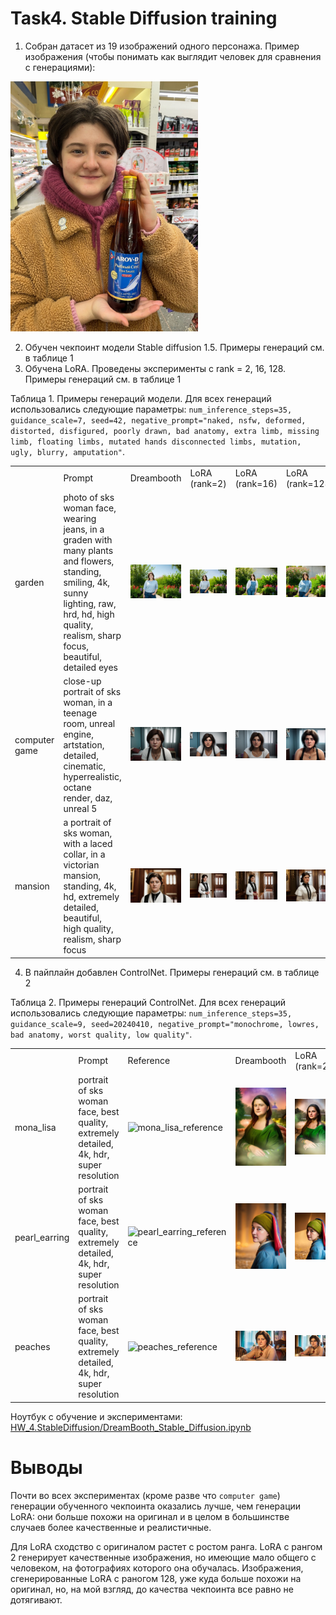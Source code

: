 # Task4. Stable Diffusion training

1. Собран датасет из 19 изображений одного персонажа. Пример изображения (чтобы понимать как выглядит человек для сравнения с генерациями):
   
<img alt="reference" src="https://github.com/anna-marshalova/deep_gen_models_course/blob/homework_4/HW_4.StableDiffusion/report_images/reference.jpg" width="300px">

2. Обучен чекпоинт модели Stable diffusion 1.5. Примеры генераций см. в таблице 1
3. Обучена LoRA. Проведены эксперименты с rank = 2, 16, 128. Примеры генераций см. в таблице 1
   
<p>Таблица 1. Примеры генераций модели. Для всех генераций использовались следующие параметры: <code>num_inference_steps=35, guidance_scale=7, seed=42, negative_prompt="naked, nsfw, deformed, distorted, disfigured, poorly drawn, bad anatomy, extra limb, missing limb, floating limbs, mutated hands disconnected limbs, mutation, ugly, blurry, amputation"</code>.</p>

<table>
<th>
<td  >Prompt</td>
<td >Dreambooth</td>
<td >LoRA (rank=2)</td>
<td >LoRA (rank=16)</td>
<td >LoRA (rank=128)</td>
</th>
<tr>
<td>garden</td>
<td>photo of sks woman face, wearing jeans, in a graden with many plants and flowers, standing, smiling, 4k, sunny lighting, raw, hrd, hd, high quality, realism, sharp focus, beautiful, detailed eyes</td>
<td><img src='https://github.com/anna-marshalova/deep_gen_models_course/blob/homework_4/HW_4.StableDiffusion/report_images/dreambooth/garden.jpg' alt = 'garden_dreambooth' ></td>
<td><img src='https://github.com/anna-marshalova/deep_gen_models_course/blob/homework_4/HW_4.StableDiffusion/report_images/lora/lora_2/garden.jpg' alt = 'garden_lora_2' ></td>
<td><img src='https://github.com/anna-marshalova/deep_gen_models_course/blob/homework_4/HW_4.StableDiffusion/report_images/lora/lora_16/garden.jpg' alt = 'garden_lora_16' ></td>
<td><img src='https://github.com/anna-marshalova/deep_gen_models_course/blob/homework_4/HW_4.StableDiffusion/report_images/lora/lora_128/garden.jpg' alt = 'garden_lora_128' ></td>
</tr>

<tr>
<td>computer game</td>
<td>close-up portrait of sks woman, in a teenage room, unreal engine, artstation, detailed, cinematic, hyperrealistic, octane render, daz, unreal 5</td>
<td><img src='https://github.com/anna-marshalova/deep_gen_models_course/blob/homework_4/HW_4.StableDiffusion/report_images/dreambooth/computer%20game.jpg' alt = 'computer game_dreambooth' ></td>
<td><img src='https://github.com/anna-marshalova/deep_gen_models_course/blob/homework_4/HW_4.StableDiffusion/report_images/lora/lora_2/computer%20game.jpg' alt = 'computer game_lora_2' ></td>
<td><img src='https://github.com/anna-marshalova/deep_gen_models_course/blob/homework_4/HW_4.StableDiffusion/report_images/lora/lora_16/computer%20game.jpg' alt = 'computer game_lora_16' ></td>
<td><img src='https://github.com/anna-marshalova/deep_gen_models_course/blob/homework_4/HW_4.StableDiffusion/report_images/lora/lora_128/computer%20game.jpg' alt = 'computer game_lora_128' ></td>
</tr>

<tr>
<td>mansion</td>
<td>a portrait of sks woman, with a laced collar, in a victorian mansion, standing, 4k, hd, extremely detailed, beautiful, high quality, realism, sharp focus</td>
<td><img src='https://github.com/anna-marshalova/deep_gen_models_course/blob/homework_4/HW_4.StableDiffusion/report_images/dreambooth/mansion.jpg' alt = 'mansion_dreambooth' ></td>
<td><img src='https://github.com/anna-marshalova/deep_gen_models_course/blob/homework_4/HW_4.StableDiffusion/report_images/lora/lora_2/mansion.jpg' alt = 'mansion_lora_2' ></td>
<td><img src='https://github.com/anna-marshalova/deep_gen_models_course/blob/homework_4/HW_4.StableDiffusion/report_images/lora/lora_16/mansion.jpg' alt = 'mansion_lora_16' ></td>
<td><img src='https://github.com/anna-marshalova/deep_gen_models_course/blob/homework_4/HW_4.StableDiffusion/report_images/lora/lora_128/mansion.jpg' alt = 'mansion_lora_128' ></td>
</tr>


</table>

4. В пайплайн добавлен ControlNet. Примеры генераций см. в таблице 2
   
<p>Таблица 2. Примеры генераций ControlNet. Для всех генераций использовались следующие параметры: <code>num_inference_steps=35, guidance_scale=9, seed=20240410, negative_prompt="monochrome, lowres, bad anatomy, worst quality, low quality"</code>.</p>


<table>
<th>
<td width='200px'>Prompt</td>
<td>Reference</td><td width='200px'>Dreambooth</td>
<td width='200px'>LoRA (rank=2)</td>
<td width='200px'>LoRA (rank=16)</td>
<td width='200px'>LoRA (rank=128)</td>
</th>
<tr>
<td>mona_lisa</td>
<td>portrait of sks woman face, best quality, extremely detailed, 4k, hdr, super resolution</td>
<td><img src='https://upload.wikimedia.org/wikipedia/commons/thumb/e/ec/Mona_Lisa%2C_by_Leonardo_da_Vinci%2C_from_C2RMF_retouched.jpg/1024px-Mona_Lisa%2C_by_Leonardo_da_Vinci%2C_from_C2RMF_retouched.jpg' alt = 'mona_lisa_reference' width='200px'></td>
<td><img src='https://github.com/anna-marshalova/deep_gen_models_course/blob/homework_4/HW_4.StableDiffusion/report_images/controlnet/dreambooth/mona_lisa.jpg' alt = 'mona_lisa_dreambooth' width='200px'></td>
<td><img src='https://github.com/anna-marshalova/deep_gen_models_course/blob/homework_4/HW_4.StableDiffusion/report_images/controlnet/lora/lora_2/mona_lisa.jpg' alt = 'mona_lisa_lora_2' width='200px'></td>
<td><img src='https://github.com/anna-marshalova/deep_gen_models_course/blob/homework_4/HW_4.StableDiffusion/report_images/controlnet/lora/lora_16/mona_lisa.jpg' alt = 'mona_lisa_lora_16' width='200px'></td>
<td><img src='https://github.com/anna-marshalova/deep_gen_models_course/blob/homework_4/HW_4.StableDiffusion/report_images/controlnet/lora/lora_128/mona_lisa.jpg' alt = 'mona_lisa_lora_128' width='200px'></td>
<tr>
<td>pearl_earring</td>
<td>portrait of sks woman face, best quality, extremely detailed, 4k, hdr, super resolution</td>
<td><img src='https://upload.wikimedia.org/wikipedia/commons/thumb/0/0f/1665_Girl_with_a_Pearl_Earring.jpg/800px-1665_Girl_with_a_Pearl_Earring.jpg' alt = 'pearl_earring_reference' width='200px'></td>
<td><img src='https://github.com/anna-marshalova/deep_gen_models_course/blob/homework_4/HW_4.StableDiffusion/report_images/controlnet/dreambooth/pearl_earring.jpg' alt = 'pearl_earring_dreambooth' width='200px'></td>
<td><img src='https://github.com/anna-marshalova/deep_gen_models_course/blob/homework_4/HW_4.StableDiffusion/report_images/controlnet/lora/lora_2/pearl_earring.jpg' alt = 'pearl_earring_lora_2' width='200px'></td>
<td><img src='https://github.com/anna-marshalova/deep_gen_models_course/blob/homework_4/HW_4.StableDiffusion/report_images/controlnet/lora/lora_16/pearl_earring.jpg' alt = 'pearl_earring_lora_16' width='200px'></td>
<td><img src='https://github.com/anna-marshalova/deep_gen_models_course/blob/homework_4/HW_4.StableDiffusion/report_images/controlnet/lora/lora_128/pearl_earring.jpg' alt = 'pearl_earring_lora_128' width='200px'></td>
</tr>
<tr>
<td>peaches</td>
<td>portrait of sks woman face, best quality, extremely detailed, 4k, hdr, super resolution</td>
<td><img src='https://static.tildacdn.com/tild3230-3566-4334-a135-303835333033/photo.png' alt = 'peaches_reference' width='200px'></td>
<td><img src='https://github.com/anna-marshalova/deep_gen_models_course/blob/homework_4/HW_4.StableDiffusion/report_images/controlnet/dreambooth/peaches.jpg' alt = 'peaches_dreambooth' width='200px'></td>
<td><img src='https://github.com/anna-marshalova/deep_gen_models_course/blob/homework_4/HW_4.StableDiffusion/report_images/controlnet/lora/lora_2/peaches.jpg' alt = 'peaches_lora_2' width='200px'></td>
<td><img src='https://github.com/anna-marshalova/deep_gen_models_course/blob/homework_4/HW_4.StableDiffusion/report_images/controlnet/lora/lora_16/peaches.jpg' alt = 'peaches_lora_16' width='200px'></td>
<td><img src='https://github.com/anna-marshalova/deep_gen_models_course/blob/homework_4/HW_4.StableDiffusion/report_images/controlnet/lora/lora_128/peaches.jpg' alt = 'peaches_lora_128' width='200px'></td>
</tr>


</table>

Ноутбук с обучение и экспериментами: [HW_4.StableDiffusion/DreamBooth_Stable_Diffusion.ipynb](https://github.com/anna-marshalova/deep_gen_models_course/blob/homework_4/HW_4.StableDiffusion/DreamBooth_Stable_Diffusion.ipynb)


# Выводы
Почти во всех экспериментах (кроме разве что `computer game`) генерации обученного чекпоинта оказались лучше, чем генерации LoRA: они больше похожи на оригинал и в целом в большинстве случаев более качественные и реалистичные. 

Для LoRA сходство с оригиналом растет с ростом ранга. LoRA с рангом 2 генерирует качественные изображения, но имеющие мало общего с человеком, на фотографиях которого она обучалась. Изображения, сгенерированные LoRA с раногом 128, уже куда больше похожи на оригинал, но, на мой взгляд, до качества чекпоинта все равно не дотягивают. 